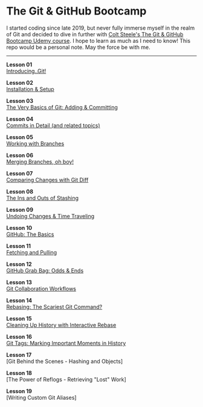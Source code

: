 # The Git &amp; GitHub Bootcamp

I started coding since late 2019, but never fully immerse myself in the realm of Git and decided to dive in further with <a href="https://www.udemy.com/course/git-and-github-bootcamp/">Colt Steele's The Git & GitHub Bootcamp Udemy course</a>. I hope to learn as much as I need to know! This repo would be a personal note. May the force be with me.

<hr />

**Lesson 01**<br />
[Introducing..Git!](01_introducing_git.md)<br />

**Lesson 02**<br />
[Installation & Setup](02_installation_and_setup.md)<br />

**Lesson 03**<br />
[The Very Basics of Git: Adding & Committing](03_basics_of_git_adding_and_committing.md)<br />

**Lesson 04**<br />
[Commits in Detail (and related topics)](04_commits_in_detail.md)<br />

**Lesson 05**<br />
[Working with Branches](05_working_with_branches.md)<br />

**Lesson 06**<br />
[Merging Branches, oh boy!](06_merging_branches.md)<br />

**Lesson 07**<br />
[Comparing Changes with Git Diff](07_comparing_changes_with_git_diff.md)<br />

**Lesson 08**<br />
[The Ins and Outs of Stashing](08_the_ins_and_outs_of_stashing.md)<br />

**Lesson 09**<br />
[Undoing Changes & Time Traveling](09_undoing_changes_and_time_traveling.md)<br />

**Lesson 10**<br />
[GitHub: The Basics](10_github_the_basics.md)<br />

**Lesson 11**<br />
[Fetching and Pulling](11_fetching_and_pulling.md)<br />

**Lesson 12**<br />
[GitHub Grab Bag: Odds & Ends](12_odds_and_ends.md)<br />

**Lesson 13**<br />
[Git Collaboration Workflows](13_git_collaboration_workflows.md)<br />

**Lesson 14**<br />
[Rebasing: The Scariest Git Command?](14_rebasing.md)<br />

**Lesson 15**<br />
[Cleaning Up History with Interactive Rebase](15_cleaning_up_history_with_interactive_rebase.md)<br />

**Lesson 16**<br />
[Git Tags: Marking Important Moments in History](16_cleaning_up_history_with_interactive_rebase.md)<br />

**Lesson 17**<br />
[Git Behind the Scenes - Hashing and Objects]<br />

**Lesson 18**<br />
[The Power of Reflogs - Retrieving "Lost" Work]<br />

**Lesson 19**<br />
[Writing Custom Git Aliases]<br />
